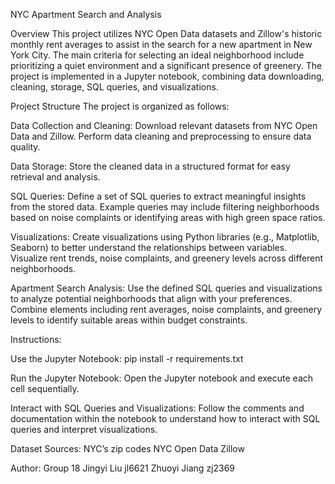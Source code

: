 
NYC Apartment Search and Analysis


Overview
This project utilizes NYC Open Data datasets and Zillow's historic monthly rent averages to assist in the search for a new apartment in New York City. The main criteria for selecting an ideal neighborhood include prioritizing a quiet environment and a significant presence of greenery. The project is implemented in a Jupyter notebook, combining data downloading, cleaning, storage, SQL queries, and visualizations.


Project Structure
The project is organized as follows:

Data Collection and Cleaning:
Download relevant datasets from NYC Open Data and Zillow.
Perform data cleaning and preprocessing to ensure data quality.

Data Storage:
Store the cleaned data in a structured format for easy retrieval and analysis.

SQL Queries:
Define a set of SQL queries to extract meaningful insights from the stored data.
Example queries may include filtering neighborhoods based on noise complaints or identifying areas with high green space ratios.

Visualizations:
Create visualizations using Python libraries (e.g., Matplotlib, Seaborn) to better understand the relationships between variables.
Visualize rent trends, noise complaints, and greenery levels across different neighborhoods.

Apartment Search Analysis:
Use the defined SQL queries and visualizations to analyze potential neighborhoods that align with your preferences.
Combine elements including rent averages, noise complaints, and greenery levels to identify suitable areas within budget constraints.


Instructions:

Use the Jupyter Notebook:
pip install -r requirements.txt

Run the Jupyter Notebook:
Open the Jupyter notebook and execute each cell sequentially.

Interact with SQL Queries and Visualizations:
Follow the comments and documentation within the notebook to understand how to interact with SQL queries and interpret visualizations.


Dataset Sources:
NYC’s zip codes
NYC Open Data
Zillow


Author:
Group 18
Jingyi Liu jl6621
Zhuoyi Jiang zj2369
